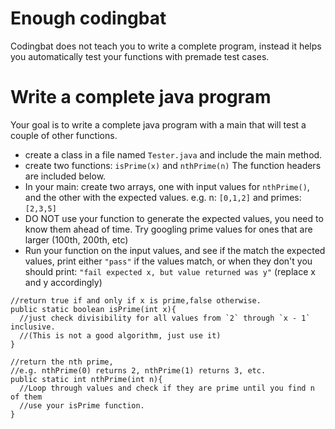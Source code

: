 # Enough codingbat

Codingbat does not teach you to write a complete program, instead it helps you automatically test your functions with premade test cases.

# Write a complete java program

Your goal is to write a complete java program with a main that will test a couple of other functions.

* create a class in a file named `Tester.java` and include the main method.
* create two functions: `isPrime(x)` and `nthPrime(n)` The function headers are included below.
* In your main: create two arrays, one with input values for `nthPrime()`, and the other with the expected values. e.g. n: `[0,1,2]` and primes: `[2,3,5]`
* DO NOT use your function to generate the expected values, you need to know them ahead of time. Try googling prime values for ones that are larger (100th, 200th, etc) 
* Run your function on the input values, and see if the match the expected values, print either `"pass"` if the values match, or when they don't you should print: `"fail expected x, but value returned was y"` (replace x and y accordingly) 

```
//return true if and only if x is prime,false otherwise.
public static boolean isPrime(int x){
  //just check divisibility for all values from `2` through `x - 1` inclusive.
  //(This is not a good algorithm, just use it)
}

//return the nth prime,
//e.g. nthPrime(0) returns 2, nthPrime(1) returns 3, etc.
public static int nthPrime(int n){
  //Loop through values and check if they are prime until you find n of them
  //use your isPrime function.
} 
```
